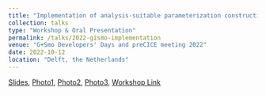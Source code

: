 ```yaml
---
title: "Implementation of analysis-suitable parameterization construction using G+Smo"
collection: talks
type: "Workshop & Oral Presentation"
permalink: /talks/2022-gismo-implementation
venue: "G+Smo Developers' Days and preCICE meeting 2022"
date: 2022-10-12
location: "Delft, the Netherlands" 
---
```


[Slides](../files/pdf/slides/2022-gismo-implementation/2022-gismo-implementation.pdf),
[Photo1](../images/talks/2022-10-12-gismo-Implementation/GISMO_Ye.jpg),
[Photo2](../images/talks/2022-10-12-gismo-Implementation/GISMO2022_Ye2.jpg),
[Photo3](../images/talks/2022-10-12-gismo-Implementation/GISMO2022Angelos.jpg),
[Workshop Link](https://github.com/gismo/gismo/wiki/G-Smo-Developer-Days-2022-and-preCICE-meeting)

